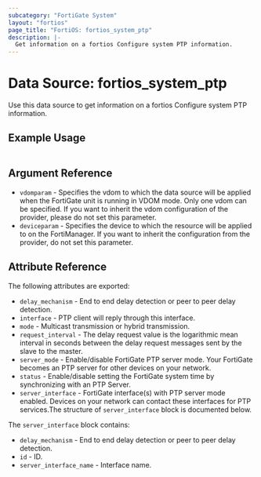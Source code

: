 ```yaml
---
subcategory: "FortiGate System"
layout: "fortios"
page_title: "FortiOS: fortios_system_ptp"
description: |-
  Get information on a fortios Configure system PTP information.
---
```


# Data Source: fortios_system_ptp
Use this data source to get information on a fortios Configure system PTP information.


## Example Usage

```hcl

```

## Argument Reference

* `vdomparam` - Specifies the vdom to which the data source will be applied when the FortiGate unit is running in VDOM mode. Only one vdom can be specified. If you want to inherit the vdom configuration of the provider, please do not set this parameter.
* `deviceparam` - Specifies the device to which the resource will be applied to on the FortiManager. If you want to inherit the configuration from the provider, do not set this parameter.

## Attribute Reference

The following attributes are exported:

* `delay_mechanism` - End to end delay detection or peer to peer delay detection.
* `interface` - PTP client will reply through this interface.
* `mode` - Multicast transmission or hybrid transmission.
* `request_interval` - The delay request value is the logarithmic mean interval in seconds between the delay request messages sent by the slave to the master.
* `server_mode` - Enable/disable FortiGate PTP server mode. Your FortiGate becomes an PTP server for other devices on your network.
* `status` - Enable/disable setting the FortiGate system time by synchronizing with an PTP Server.
* `server_interface` - FortiGate interface(s) with PTP server mode enabled. Devices on your network can contact these interfaces for PTP services.The structure of `server_interface` block is documented below.

The `server_interface` block contains:

* `delay_mechanism` - End to end delay detection or peer to peer delay detection.
* `id` - ID.
* `server_interface_name` - Interface name.
